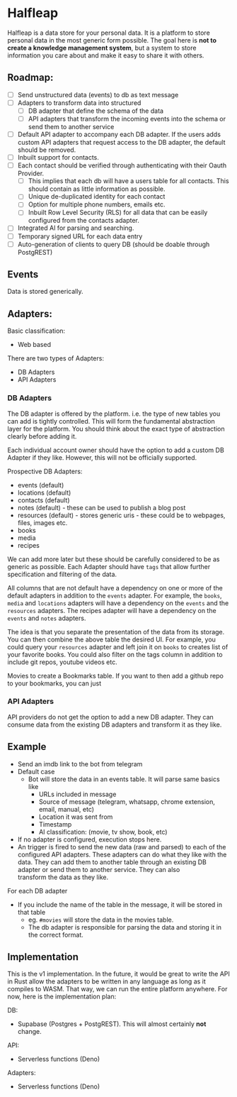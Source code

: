 # Halfleap

Halfleap is a data store for your personal data. It is a platform to store
personal data in the most generic form possible. The goal here is **not to
create a knowledge management system**, but a system to store information you
care about and make it easy to share it with others.

## Roadmap:

- [ ] Send unstructured data (events) to db as text message
- [ ] Adapters to transform data into structured
  - [ ] DB adapter that define the schema of the data
  - [ ] API adapters that transform the incoming events into the schema or send
        them to another service
- [ ] Default API adapter to accompany each DB adapter. If the users adds custom
      API adapters that request access to the DB adapter, the default should be
      removed.
- [ ] Inbuilt support for contacts.
- [ ] Each contact should be verified through authenticating with their Oauth
      Provider.
  - [ ] This implies that each db will have a users table for all contacts. This
        should contain as little information as possible.
  - [ ] Unique de-duplicated identity for each contact
  - [ ] Option for multiple phone numbers, emails etc.
  - [ ] Inbuilt Row Level Security (RLS) for all data that can be easily
        configured from the contacts adapter.
- [ ] Integrated AI for parsing and searching.
- [ ] Temporary signed URL for each data entry
- [ ] Auto-generation of clients to query DB (should be doable through
      PostgREST)

## Events

Data is stored generically.

## Adapters:

Basic classification:

- Web based

There are two types of Adapters:

- DB Adapters
- API Adapters

### DB Adapters

The DB adapter is offered by the platform. i.e. the type of new tables you can
add is tightly controlled. This will form the fundamental abstraction layer for
the platform. You should think about the exact type of abstraction clearly
before adding it.

Each individual account owner should have the option to add a custom DB Adapter
if they like. However, this will not be officially supported.

Prospective DB Adapters:

- events (default)
- locations (default)
- contacts (default)
- notes (default) - these can be used to publish a blog post
- resources (default) - stores generic uris - these could be to webpages, files,
  images etc.
- books
- media
- recipes

We can add more later but these should be carefully considered to be as generic
as possible. Each Adapter should have `tags` that allow further specification
and filtering of the data.

All columns that are not default have a dependency on one or more of the default
adapters in addition to the `events` adapter. For example, the `books`, `media`
and `locations` adapters will have a dependency on the `events` and the
`resources` adapters. The recipes adapter will have a dependency on the `events`
and `notes` adapters.

The idea is that you separate the presentation of the data from its storage. You
can then combine the above table the desired UI. For example, you could query
your `resources` adapter and left join it on `books` to creates list of your
favorite books. You could also filter on the tags column in addition to include
git repos, youtube videos etc.

Movies to create a Bookmarks table. If you want to then add a github repo to
your bookmarks, you can just

### API Adapters

API providers do not get the option to add a new DB adapter. They can consume
data from the existing DB adapters and transform it as they like.

## Example

- Send an imdb link to the bot from telegram
- Default case
  - Bot will store the data in an events table. It will parse same basics like
    - URLs included in message
    - Source of message (telegram, whatsapp, chrome extension, email, manual,
      etc)
    - Location it was sent from
    - Timestamp
    - AI classification: (movie, tv show, book, etc)
- If no adapter is configured, execution stops here.
- An trigger is fired to send the new data (raw and parsed) to each of the
  configured API adapters. These adapters can do what they like with the data.
  They can add them to another table through an existing DB adapter or send them
  to another service. They can also
  \
  transform the data as they like.

For each DB adapter

- If you include the name of the table in the message, it will be stored in that
  table
  - eg. `#movies` will store the data in the movies table.
  - The db adapter is responsible for parsing the data and storing it in the
    correct format.

## Implementation

This is the v1 implementation. In the future, it would be great to write the API
in Rust allow the adapters to be written in any language as long as it compiles
to WASM. That way, we can run the entire platform anywhere. For now, here is the
implementation plan:

DB:

- Supabase (Postgres + PostgREST). This will almost certainly **not** change.

API:

- Serverless functions (Deno)

Adapters:

- Serverless functions (Deno)
